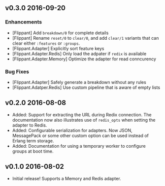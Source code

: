 ## v0.3.0 2016-09-20

### Enhancements

* [Flippant] Add `breakdown/0` for complete details
* [Flippant] Rename `reset/0` to `clear/0`, and add `clear/1` variants that can
  clear either `:features` or `:groups`.
* [Flippant.Adapter] Explicitly sort feature keys
* [Flippant.Adapter.Redis] Only load the adpater if `redix` is available
* [Flippant.Adapter.Memory] Optimize the adapter for read conncurency

### Bug Fixes

* [Flippant.Adapter] Safely generate a breakdown without any rules
* [Flippant.Adatper.Redis] Use custom pipeline that is aware of empty lists

## v0.2.0 2016-08-08

* Added: Support for extracting the URL during Redix connection. The
  documentation now also illustrates use of `redis_opts` when setting the
  adapter to Redis.
* Added: Configurable serialization for adapters. Now JSON, MessagePack or some
  other custom option can be used instead of Erlang term storage.
* Added: Documentation for using a temporary worker to configure groups at boot
  time.

## v0.1.0 2016-08-02

* Initial release! Supports a Memory and Redis adapter.
